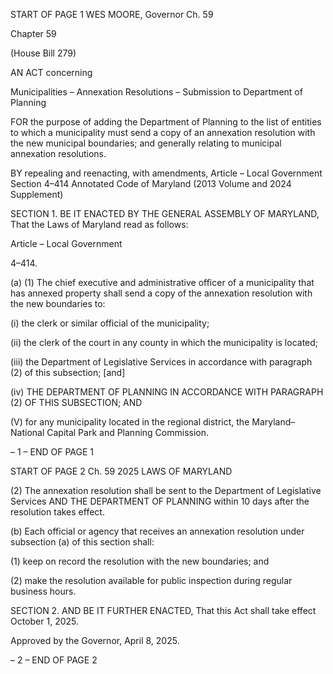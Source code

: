 START OF PAGE 1
WES MOORE, Governor Ch. 59

Chapter 59

(House Bill 279)

AN ACT concerning

Municipalities – Annexation Resolutions – Submission to Department of
Planning

FOR the purpose of adding the Department of Planning to the list of entities to which a
municipality must send a copy of an annexation resolution with the new municipal
boundaries; and generally relating to municipal annexation resolutions.

BY repealing and reenacting, with amendments,
Article – Local Government
Section 4–414
Annotated Code of Maryland
(2013 Volume and 2024 Supplement)

SECTION 1. BE IT ENACTED BY THE GENERAL ASSEMBLY OF MARYLAND,
That the Laws of Maryland read as follows:

Article – Local Government

4–414.

(a) (1) The chief executive and administrative officer of a municipality that
has annexed property shall send a copy of the annexation resolution with the new
boundaries to:

(i) the clerk or similar official of the municipality;

(ii) the clerk of the court in any county in which the municipality is
located;

(iii) the Department of Legislative Services in accordance with
paragraph (2) of this subsection; [and]

(iv) THE DEPARTMENT OF PLANNING IN ACCORDANCE WITH
PARAGRAPH (2) OF THIS SUBSECTION; AND

(V) for any municipality located in the regional district, the
Maryland–National Capital Park and Planning Commission.

– 1 –
END OF PAGE 1

START OF PAGE 2
Ch. 59 2025 LAWS OF MARYLAND

(2) The annexation resolution shall be sent to the Department of
Legislative Services AND THE DEPARTMENT OF PLANNING within 10 days after the
resolution takes effect.

(b) Each official or agency that receives an annexation resolution under
subsection (a) of this section shall:

(1) keep on record the resolution with the new boundaries; and

(2) make the resolution available for public inspection during regular
business hours.

SECTION 2. AND BE IT FURTHER ENACTED, That this Act shall take effect
October 1, 2025.

Approved by the Governor, April 8, 2025.

– 2 –
END OF PAGE 2